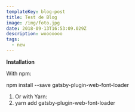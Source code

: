 ```yaml
---
templateKey: blog-post
title: Test de Blog
image: /img/foto.jpg
date: 2018-09-13T16:53:09.029Z
description: wooooooo 
tags:
  - new
---
```

**Installation**

With npm:

npm install --save gatsby-plugin-web-font-loader

1. Or with Yarn:
2. yarn add gatsby-plugin-web-font-loader
